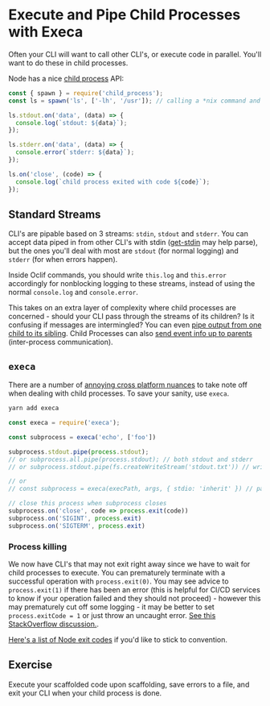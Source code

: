# Execute and Pipe Child Processes with Execa

Often your CLI will want to call other CLI's, or execute code in parallel. You'll want to do these in child processes.

Node has a nice [child process](https://nodejs.org/api/child_process.html#child_process_child_process) API:

```js
const { spawn } = require('child_process');
const ls = spawn('ls', ['-lh', '/usr']); // calling a *nix command and passing args

ls.stdout.on('data', (data) => {
  console.log(`stdout: ${data}`);
});

ls.stderr.on('data', (data) => {
  console.error(`stderr: ${data}`);
});

ls.on('close', (code) => {
  console.log(`child process exited with code ${code}`);
});
```

## Standard Streams

CLI's are pipable based on 3 streams: `stdin`, `stdout` and `stderr`. You can accept data piped in from other CLI's with stdin ([get-stdin](https://npm.im/get-stdin) may help parse), but the ones you'll deal with most are `stdout` (for normal logging) and `stderr` (for when errors happen).

Inside Oclif commands, you should write `this.log` and `this.error` accordingly for nonblocking logging to these streams, instead of using the normal `console.log` and `console.error`.

This takes on an extra layer of complexity where child processes are concerned - should your CLI pass through the streams of its children? Is it confusing if messages are intermingled? You can even [pipe output from one child to its sibling](https://2ality.com/2018/05/child-process-streams.html). Child Processes can also [send event info up to parents](https://medium.com/@NorbertdeLangen/communicating-between-nodejs-processes-4e68be42b917) (inter-process communication).


## `execa`

There are a number of [annoying cross platform nuances](https://github.com/ehmicky/cross-platform-node-guide/blob/master/docs/4_terminal/file_execution.md) to take note off when dealing with child processes. To save your sanity, use `execa`.

```bash
yarn add execa
```

```js
const execa = require('execa');

const subprocess = execa('echo', ['foo'])

subprocess.stdout.pipe(process.stdout);
// or subprocess.all.pipe(process.stdout); // both stdout and stderr
// or subprocess.stdout.pipe(fs.createWriteStream('stdout.txt')) // write to file

// or
// const subprocess = execa(execPath, args, { stdio: 'inherit' }) // pass on all std streams

// close this process when subprocess closes
subprocess.on('close', code => process.exit(code))
subprocess.on('SIGINT', process.exit)
subprocess.on('SIGTERM', process.exit)
```

### Process killing

We now have CLI's that may not exit right away since we have to wait for child processes to execute. You can prematurely terminate with a successful operation with `process.exit(0)`. You may see advice to `process.exit(1)` if there has been an error (this is helpful for CI/CD services to know if your operation failed and they should not proceed) - however this may prematurely cut off some logging - it may be better to set `process.exitCode = 1` or just throw an uncaught error. [See this StackOverflow discussion.](https://stackoverflow.com/questions/5266152/how-to-exit-in-node-js).

[Here's a list of Node exit codes](https://stackoverflow.com/a/47163396) if you'd like to stick to convention.

## Exercise

Execute your scaffolded code upon scaffolding, save errors to a file, and exit your CLI when your child process is done.